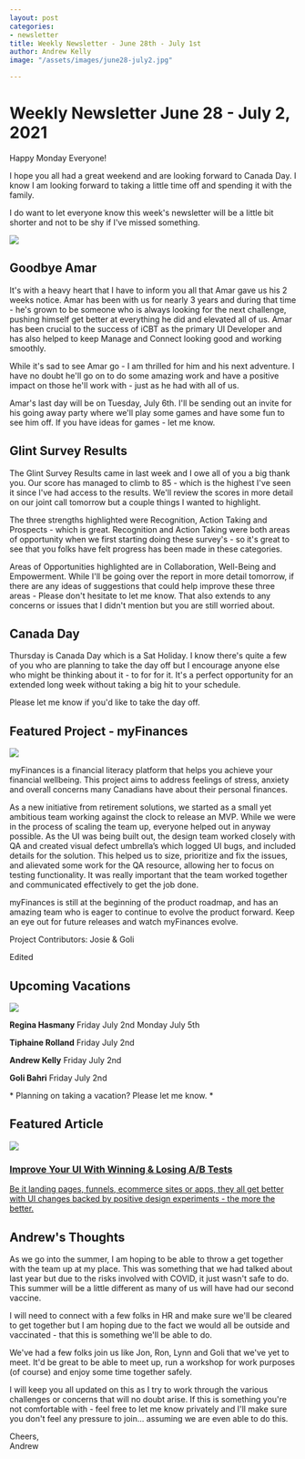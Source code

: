 ```yaml
---
layout: post
categories:
- newsletter
title: Weekly Newsletter - June 28th - July 1st
author: Andrew Kelly
image: "/assets/images/june28-july2.jpg"

---
```

# **Weekly Newsletter June 28 - July 2, 2021**

Happy Monday Everyone!

I hope you all had a great weekend and are looking forward to Canada Day. I know I am looking forward to taking a little time off and spending it with the family.

I do want to let everyone know this week's newsletter will be a little bit shorter and not to be shy if I've missed something.

![](/assets/images/amar-headshot.png)

##  Goodbye Amar 

It's with a heavy heart that I have to inform you all that Amar gave us his 2 weeks notice. Amar has been with us for nearly 3 years and during that time - he's grown to be someone who is always looking for the next challenge, pushing himself get better at everything he did and elevated all of us. Amar has been crucial to the success of iCBT as the primary UI Developer and has also helped to keep Manage and Connect looking good and working smoothly.

While it's sad to see Amar go - I am thrilled for him and his next adventure. I have no doubt he'll go on to do some amazing work and have a positive impact on those he'll work with - just as he had with all of us.

Amar's last day will be on Tuesday, July 6th. I'll be sending out an invite for his going away party where we'll play some games and have some fun to see him off. If you have ideas for games - let me know.

## Glint Survey Results 

The Glint Survey Results came in last week and I owe all of you a big thank you. Our score has managed to climb to 85 - which is the highest I've seen it since I've had access to the results. We'll review the scores in more detail on our joint call tomorrow but a couple things I wanted to highlight.

The three strengths highlighted were Recognition, Action Taking and Prospects - which is great. Recognition and Action Taking were both areas of opportunity when we first starting doing these survey's - so it's great to see that you folks have felt progress has been made in these categories.

Areas of Opportunities highlighted are in Collaboration, Well-Being and Empowerment. While I'll be going over the report in more detail tomorrow, if there are any ideas of suggestions that could help improve these three areas - Please don't hesitate to let me know. That also extends to any concerns or issues that I didn't mention but you are still worried about.

## Canada Day  

Thursday is Canada Day which is a Sat Holiday. I know there's quite a few of you who are planning to take the day off but I encourage anyone else who might be thinking about it - to for for it. It's a perfect opportunity for an extended long week without taking a big hit to your schedule.

Please let me know if you'd like to take the day off.

## **Featured Project - myFinances**
![](/assets/images/featured-work-myFinances.png)

myFinances is a financial literacy platform that helps you achieve your financial wellbeing. This project aims to address feelings of stress, anxiety and overall concerns many Canadians have about their personal finances.

As a new initiative from retirement solutions, we started as a small yet ambitious team working against the clock to release an MVP. While we were in the process of scaling the team up, everyone helped out in anyway possible. As the UI was being built out, the design team worked closely with QA and created visual defect umbrella’s which logged UI bugs, and included details for the solution. This helped us to size, prioritize and fix the issues, and alievated some work for the QA resource, allowing her to focus on testing functionality. It was really important that the team worked together and communicated effectively to get the job done.

myFinances is still at the beginning of the product roadmap, and has an amazing team who is eager to continue to evolve the product forward. Keep an eye out for future releases and watch myFinances evolve.

Project Contributors:
Josie & Goli


Edited

## **Upcoming Vacations**

![](/assets/images/photo-1527179528411-4219e0714bcc.jpeg)

**Regina Hasmany**
Friday July 2nd
Monday July 5th

**Tiphaine Rolland**
Friday July 2nd

**Andrew Kelly**
Friday July 2nd

**Goli Bahri**
Friday July 2nd

\* Planning on taking a vacation? Please let me know. \*


## Featured Article

![](/assets/images/good-ui-screenshot.png)

### [Improve Your UI With Winning & Losing A/B Tests](https://goodui.org/)

[Be it landing pages, funnels, ecommerce sites or apps, they all get better with UI changes backed by positive design experiments - the more the better.](https://goodui.org/})

## Andrew's Thoughts

As we go into the summer, I am hoping to be able to throw a get together with the team up at my place. This was something that we had talked about last year but due to the risks involved with COVID, it just wasn't safe to do. This summer will be a little different as many of us will have had our second vaccine.

I will need to connect with a few folks in HR and make sure we'll be cleared to get together but I am hoping due to the fact we would all be outside and vaccinated - that this is something we'll be able to do.

We've had a few folks join us like Jon, Ron, Lynn and Goli that we've yet to meet. It'd be great to be able to meet up, run a workshop for work purposes (of course) and enjoy some time together safely. 

I will keep you all updated on this as I try to work through the various challenges or concerns that will no doubt arise. If this is something you're not comfortable with - feel free to let me know privately and I'll make sure you don't feel any pressure to join... assuming we are even able to do this.

Cheers,  
Andrew